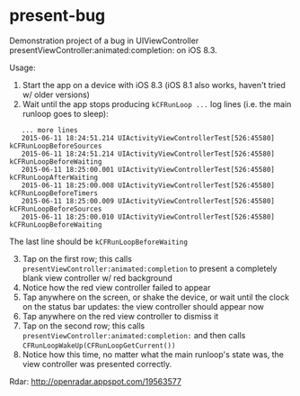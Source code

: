 # present-bug
Demonstration project of a bug in UIViewController presentViewController:animated:completion: on iOS 8.3. 

Usage:

1. Start the app on a device with iOS 8.3 (iOS 8.1 also works, haven't tried w/ older versions)
2. Wait until the app stops producing `kCFRunLoop ...` log lines (i.e. the main runloop goes to sleep):
```objc
   ... more lines
   2015-06-11 18:24:51.214 UIActivityViewControllerTest[526:45580] kCFRunLoopBeforeSources
   2015-06-11 18:24:51.214 UIActivityViewControllerTest[526:45580] kCFRunLoopBeforeWaiting
   2015-06-11 18:25:00.001 UIActivityViewControllerTest[526:45580] kCFRunLoopAfterWaiting
   2015-06-11 18:25:00.008 UIActivityViewControllerTest[526:45580] kCFRunLoopBeforeTimers
   2015-06-11 18:25:00.009 UIActivityViewControllerTest[526:45580] kCFRunLoopBeforeSources
   2015-06-11 18:25:00.010 UIActivityViewControllerTest[526:45580] kCFRunLoopBeforeWaiting
```
   The last line should be `kCFRunLoopBeforeWaiting`

3. Tap on the first row; this calls `presentViewController:animated:completion` to present a completely blank view controller w/ red background
4. Notice how the red view controller failed to appear
5. Tap anywhere on the screen, or shake the device, or wait until the clock on the status bar updates: the view controller should appear now
6. Tap anywhere on the red view controller to dismiss it
7. Tap on the second row; this calls `presentViewController:animated:completion:` and then calls `CFRunLoopWakeUp(CFRunLoopGetCurrent())`
8. Notice how this time, no matter what the main runloop's state was, the view controller was presented correctly. 

Rdar: http://openradar.appspot.com/19563577
